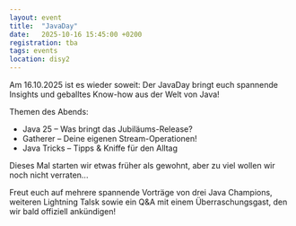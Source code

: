 ```yaml
---
layout: event
title:  "JavaDay"
date:   2025-10-16 15:45:00 +0200
registration: tba
tags: events
location: disy2
---
```


Am 16.10.2025 ist es wieder soweit: Der JavaDay bringt euch spannende Insights und geballtes Know-how aus der Welt von Java!

Themen des Abends:

- Java 25 – Was bringt das Jubiläums-Release?
- Gatherer – Deine eigenen Stream-Operationen!
- Java Tricks – Tipps & Kniffe für den Alltag

Dieses Mal starten wir etwas früher als gewohnt, aber zu viel wollen wir noch nicht verraten...

Freut euch auf mehrere spannende Vorträge von drei Java Champions, weiteren Lightning Talsk sowie ein Q&A mit einem Überraschungsgast, den wir bald offiziell ankündigen!
